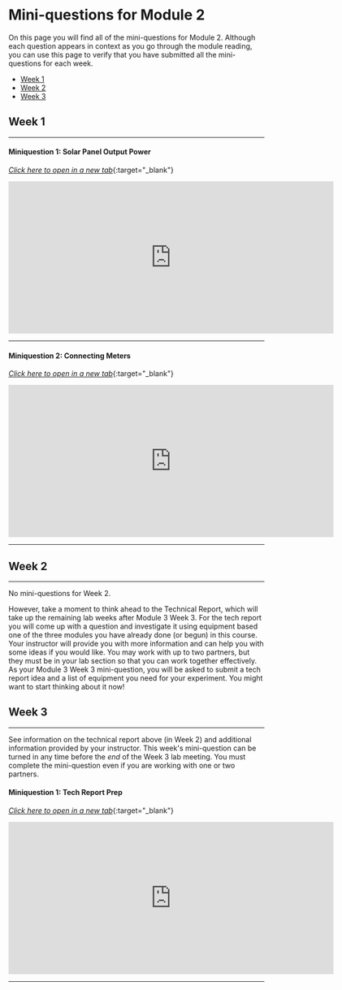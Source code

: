 # Mini-questions for Module 2

On this page you will find all of the mini-questions for Module 2. Although each question appears in context as you go through the module reading, you can use this page to verify that you have submitted all the mini-questions for each week.

+ [Week 1](#week-1)
+ [Week 2](#week-2)
+ [Week 3](#week-3)


## Week 1

--------------------------------------------------------

#### Miniquestion 1: Solar Panel Output Power
[*Click here to open in a new tab*](https://docs.google.com/forms/d/e/1FAIpQLSdX1krN3TJAwMoh1fR7crGfd_KjEQd7TzvwIvOrWTnCQv0nQQ/viewform){:target="_blank"}

<iframe src="https://docs.google.com/forms/d/e/1FAIpQLSdX1krN3TJAwMoh1fR7crGfd_KjEQd7TzvwIvOrWTnCQv0nQQ/viewform?embedded=true" width="640" height="300" frameborder="0" marginheight="0" marginwidth="0">Loading…
</iframe>

---------

#### Miniquestion 2: Connecting Meters
[*Click here to open in a new tab*](https://docs.google.com/forms/d/e/1FAIpQLSd0F9HvzPeN8DesaHQR9SAzImbfuHdTnrh4B9SctGmGe5qkfw/viewform){:target="_blank"}

<iframe src="https://docs.google.com/forms/d/e/1FAIpQLSd0F9HvzPeN8DesaHQR9SAzImbfuHdTnrh4B9SctGmGe5qkfw/viewform?embedded=true" width="640" height="300" frameborder="0" marginheight="0" marginwidth="0">Loading…
</iframe>

---------

## Week 2

---------------------------------------------------------------
No mini-questions for Week 2.

However, take a moment to think ahead to the Technical Report, which will take up the remaining lab weeks after Module 3 Week 3.  For the tech report you will come up with a question and investigate it using equipment based one of the three modules you have already done (or begun) in this course.  Your instructor will provide you with more information and can help you with some ideas if you would like.  You may work with up to two partners, but they must be in your lab section so that you can work together effectively.  As your Module 3 Week 3 mini-question, you will be asked to submit a tech report idea and a list of equipment you need for your experiment.  You might want to start thinking about it now!


## Week 3
-------------------------------------------------------------------

See information on the technical report above (in Week 2) and additional information provided by your instructor.  This week's mini-question can be turned in any time before the _end_ of the Week 3 lab meeting.  You must complete the mini-question even if you are working with one or two partners.

#### Miniquestion 1: Tech Report Prep
[*Click here to open in a new tab*](https://docs.google.com/forms/d/e/1FAIpQLSc-mVqUaDRZLTJECnLFxtkiuN3_-ugvpgEZ9-iVfyUCnGx-5A/viewform){:target="_blank"}

<iframe src="https://docs.google.com/forms/d/e/1FAIpQLSc-mVqUaDRZLTJECnLFxtkiuN3_-ugvpgEZ9-iVfyUCnGx-5A/viewform?embedded=true" width="640" height="300" frameborder="0" marginheight="0" marginwidth="0">Loading…
</iframe>

---------
